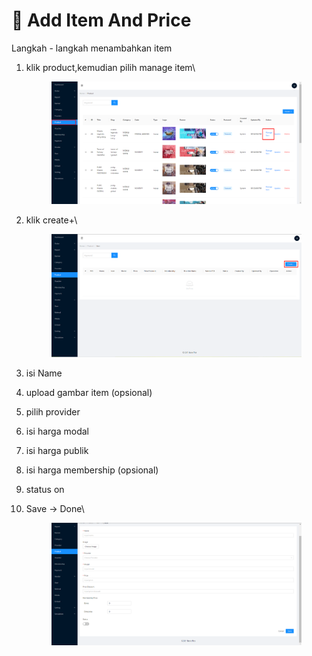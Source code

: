 # 🧮 Add Item And Price

Langkah - langkah menambahkan item

1.  klik product,kemudian pilih manage item\


    <figure><img src="../../.gitbook/assets/Screenshot_28.png" alt=""><figcaption></figcaption></figure>


2.  klik create+\


    <figure><img src="../../.gitbook/assets/Screenshot_29.png" alt=""><figcaption></figcaption></figure>


3. isi Name
4. upload gambar item (opsional)
5. pilih provider
6. isi harga modal
7. isi harga publik
8. isi harga membership (opsional)
9. status on
10. Save -> Done\


    <figure><img src="../../.gitbook/assets/Screenshot_30.png" alt=""><figcaption></figcaption></figure>
